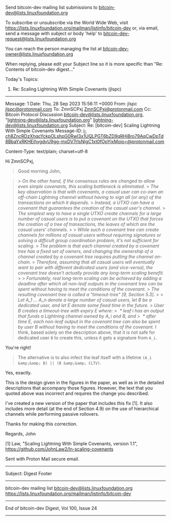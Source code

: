 Send bitcoin-dev mailing list submissions to
	bitcoin-dev@lists.linuxfoundation.org

To subscribe or unsubscribe via the World Wide Web, visit
	https://lists.linuxfoundation.org/mailman/listinfo/bitcoin-dev
or, via email, send a message with subject or body 'help' to
	bitcoin-dev-request@lists.linuxfoundation.org

You can reach the person managing the list at
	bitcoin-dev-owner@lists.linuxfoundation.org

When replying, please edit your Subject line so it is more specific
than "Re: Contents of bitcoin-dev digest..."


Today's Topics:

   1. Re: Scaling Lightning With Simple Covenants (jlspc)


----------------------------------------------------------------------

Message: 1
Date: Thu, 28 Sep 2023 15:56:11 +0000
From: jlspc <jlspc@protonmail.com>
To: ZmnSCPxj <ZmnSCPxj@protonmail.com>
Cc: Bitcoin Protocol Discussion
	<bitcoin-dev@lists.linuxfoundation.org>,
	"lightning-dev@lists.linuxfoundation.org"
	<lightning-dev@lists.linuxfoundation.org>
Subject: Re: [bitcoin-dev] Scaling Lightning With Simple Covenants
Message-ID:
	<i-ch8ZncRDzXhqcYckpOLshpG0RwI3x1UQLPGT6bZD9qRHjBro79AqCwDpTd8BbaYxRKHEihvgdvU9gg-mxDV7rIsNlgC1xt0fOpYjxMoio=@protonmail.com>
	
Content-Type: text/plain; charset=utf-8


Hi ZmnSCPxj,

> Good morning John,

> &gt;<i> On the other hand, if the consensus rules are changed to allow even simple covenants, this scaling bottleneck is eliminated.
> </i>&gt;<i> The key observation is that with covenants, a casual user can co-own an off-chain Lightning channel without having to sign all (or any) of the transactions on which it depends.
> </i>&gt;<i> Instead, a UTXO can have a covenant that guarantees the creation of the casual user's channel.
> </i>&gt;<i> The simplest way to have a single UTXO create channels for a large number of casual users is to put a covenant on the UTXO that forces the creation of a tree of transactions, the leaves of which are the casual users' channels.
> </i>&gt;<i> 
> </i>&gt;<i> While such a covenant tree can create channels for millions of casual users without requiring signatures or solving a difficult group coordination problem, it's not sufficient for scaling.
> </i>&gt;<i> The problem is that each channel created by a covenant tree has a fixed set of owners, and changing the ownership of a channel created by a covenant tree requires putting the channel on-chain.
> </i>&gt;<i> Therefore, assuming that all casual users will eventually want to pair with different dedicated users (and vice-versa), the covenant tree doesn't actually provide any long-term scaling benefit.
> </i>&gt;<i> 
> </i>&gt;<i> Fortunately, real long-term scaling can be achieved by adding a deadline after which all non-leaf outputs in the covenant tree can be spent without having to meet the conditions of the covenant.
> </i>&gt;<i> The resulting covenant tree is called a "timeout-tree" [9, Section 5.3].
> </i>&gt;<i> 
> </i>&gt;<i> Let A_1 ... A_n denote a large number of casual users, let B be a dedicated user, and let E denote some fixed time in the future.
> </i>&gt;<i> User B creates a timeout-tree with expiry E where:
> </i>&gt;<i> &nbsp;* leaf i has an output that funds a Lightning channel owned by A_i and B, and
> </i>&gt;<i> &nbsp;* after time E, each non-leaf output in the covenant tree can also be spent by user B without having to meet the conditions of the covenant.
> </i>
> I think, based solely on the description above, that it is not safe for dedicated user `B` to create this, unless it gets a signature from `A_i`.

You're right!

> The alternative is to also infect the leaf itself with a lifetime `(A_i &amp;&amp; B) || (B &amp;&amp; CLTV)`.

Yes, exactly.

This is the design given in the figures in the paper, as well as in the detailed descriptions that accompany those figures.
However, the text that you quoted above was incorrect and requires the change you described.

I've created a new version of the paper that includes this fix [1].
It also includes more detail (at the end of Section 4.9) on the use of hierarchical channels while performing passive rollovers.

Thanks for making this correction.

Regards,
John

[1] Law, "Scaling Lightning With Simple Covenants, version 1.1", https://github.com/JohnLaw2/ln-scaling-covenants




Sent with Proton Mail secure email.




------------------------------

Subject: Digest Footer

_______________________________________________
bitcoin-dev mailing list
bitcoin-dev@lists.linuxfoundation.org
https://lists.linuxfoundation.org/mailman/listinfo/bitcoin-dev


------------------------------

End of bitcoin-dev Digest, Vol 100, Issue 24
********************************************
